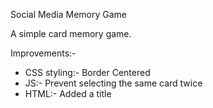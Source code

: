 Social Media Memory Game

A simple card memory game.

Improvements:-
*    CSS styling:-
        Border
        Centered
*    JS:-
        Prevent selecting the same card twice
*    HTML:-
        Added a title
